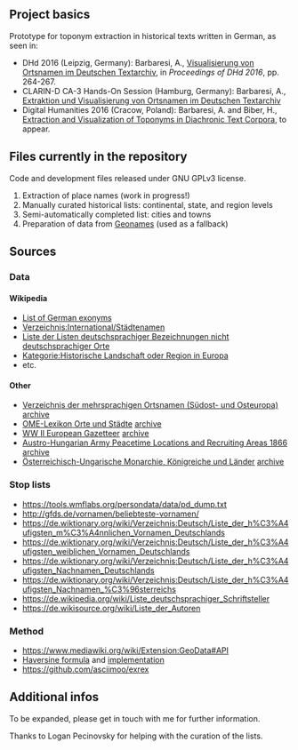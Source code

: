 ## Project basics

Prototype for toponym extraction in historical texts written in German, as seen in:

* DHd 2016 (Leipzig, Germany): Barbaresi, A., [Visualisierung von Ortsnamen im Deutschen Textarchiv](https://halshs.archives-ouvertes.fr/halshs-01287931/document), in *Proceedings of DHd 2016*, pp. 264-267.
* CLARIN-D CA-3 Hands-On Session (Hamburg, Germany): Barbaresi, A., [Extraktion und Visualisierung von Ortsnamen im Deutschen Textarchiv](https://www.clarin-d.net/de/aktuelles/forum-ca3-2016/hands-on-poster-demos)
* Digital Humanities 2016 (Cracow, Poland): Barbaresi, A. and Biber, H., [Extraction and Visualization of Toponyms in Diachronic Text Corpora](http://dh2016.adho.org/), to appear.



## Files currently in the repository

Code and development files released under GNU GPLv3 license.

1. Extraction of place names (work in progress!)
2. Manually curated historical lists: continental, state, and region levels
3. Semi-automatically completed list: cities and towns
4. Preparation of data from [Geonames](http://www.geonames.org/) (used as a fallback)



## Sources

### Data

#### Wikipedia

* [List of German exonyms](https://en.wikipedia.org/wiki/List_of_German_exonyms)
* [Verzeichnis:International/Städtenamen](https://de.wiktionary.org/wiki/Verzeichnis:International/St%C3%A4dtenamen)
* [Liste der Listen deutschsprachiger Bezeichnungen nicht deutschsprachiger Orte](https://de.wikipedia.org/wiki/Liste_der_Listen_deutschsprachiger_Bezeichnungen_nicht_deutschsprachiger_Orte)
* [Kategorie:Historische Landschaft oder Region in Europa](https://de.wikipedia.org/wiki/Kategorie:Historische_Landschaft_oder_Region_in_Europa)
* etc.

#### Other

* [Verzeichnis der mehrsprachigen Ortsnamen (Südost- und Osteuropa)](http://www.sulinet.hu/oroksegtar/data/magyarorszagi_nemzetisegek/nemetek/die_donauschwaben/pages/019_Anhang_I.htm) [archive](http://web.archive.org/web/20160602013439/http://www.sulinet.hu/oroksegtar/data/magyarorszagi_nemzetisegek/nemetek/die_donauschwaben/pages/019_Anhang_I.htm)
* [OME-Lexikon Orte und Städte](http://ome-lexikon.uni-oldenburg.de/orte/) [archive](http://web.archive.org/web/20151104075126/http://ome-lexikon.uni-oldenburg.de/orte/)
* [WW II European Gazetteer](http://ww2db.com/other.php?other_id=31) [archive](http://web.archive.org/web/20160303203323/http://ww2db.com/other.php?other_id=31)
* [Austro-Hungarian Army Peacetime Locations and Recruiting Areas 1866](http://www.austro-hungarian-army.co.uk/loc1866.htm) [archive](http://web.archive.org/web/20150516025238/http://www.austro-hungarian-army.co.uk/loc1866.htm)
* [Österreichisch-Ungarische Monarchie, Königreiche und Länder](http://agso.uni-graz.at/marienthal/gramatneusiedl/07_oesterreich_ungarn.htm) [archive](http://web.archive.org/web/20160403164137/http://agso.uni-graz.at/marienthal/gramatneusiedl/07_oesterreich_ungarn.htm)


### Stop lists

* https://tools.wmflabs.org/persondata/data/pd_dump.txt
* http://gfds.de/vornamen/beliebteste-vornamen/
* https://de.wiktionary.org/wiki/Verzeichnis:Deutsch/Liste_der_h%C3%A4ufigsten_m%C3%A4nnlichen_Vornamen_Deutschlands
* https://de.wiktionary.org/wiki/Verzeichnis:Deutsch/Liste_der_h%C3%A4ufigsten_weiblichen_Vornamen_Deutschlands
* https://de.wiktionary.org/wiki/Verzeichnis:Deutsch/Liste_der_h%C3%A4ufigsten_Nachnamen_Deutschlands
* https://de.wiktionary.org/wiki/Verzeichnis:Deutsch/Liste_der_h%C3%A4ufigsten_Nachnamen_%C3%96sterreichs
* https://de.wikipedia.org/wiki/Liste_deutschsprachiger_Schriftsteller
* https://de.wikisource.org/wiki/Liste_der_Autoren



### Method

* https://www.mediawiki.org/wiki/Extension:GeoData#API
* [Haversine formula](https://en.wikipedia.org/wiki/Haversine_formula) and [implementation](http://stackoverflow.com/questions/4913349/haversine-formula-in-python-bearing-and-distance-between-two-gps-points#4913653)
* https://github.com/asciimoo/exrex



## Additional infos

To be expanded, please get in touch with me for further information.

Thanks to Logan Pecinovsky for helping with the curation of the lists. 

